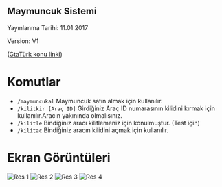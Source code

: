 ## Maymuncuk Sistemi

Yayınlanma Tarihi: 11.01.2017

Version: V1

 ([GtaTürk konu linki](http://www.gtaturk.com/forum/Maymuncuk-Sistemi--316913/?msg=2971302#msg2971302))
# Komutlar

- ```/maymuncukal``` Maymuncuk satın almak için kullanılır.
- ```/kilitkir [Araç ID]``` Girdiğiniz Araç ID numarasının kilidini kırmak için kullanılır.Aracın yakınında olmalısınız.
- ```/kilitle``` Bindiğiniz aracı kilitlemeniz için konulmuştur. (Test için)
- ```/kilitac``` Bindiğiniz aracın kilidini açmak için kullanılır.

# Ekran Görüntüleri

![Res 1](http://i.hizliresim.com/kG7Ol7.png)
![Res 2](http://i.hizliresim.com/Nl8Z7N.png)
![Res 3](http://i.hizliresim.com/ad8z6R.png)
![Res 4](http://i.hizliresim.com/Yq8gAa.png)